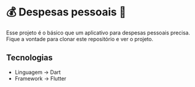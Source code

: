 # :moneybag: Despesas pessoais :money_with_wings:

Esse projeto é o básico que um aplicativo para despesas pessoais precisa.
Fique a vontade para clonar este repositório e ver o projeto.

## Tecnologias
  * Linguagem -> Dart
  * Framework -> Flutter
  
